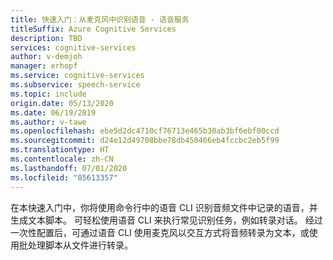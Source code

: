 ```yaml
---
title: 快速入门：从麦克风中识别语音 - 语音服务
titleSuffix: Azure Cognitive Services
description: TBD
services: cognitive-services
author: v-demjoh
manager: erhopf
ms.service: cognitive-services
ms.subservice: speech-service
ms.topic: include
origin.date: 05/13/2020
ms.date: 06/19/2019
ms.author: v-tawe
ms.openlocfilehash: ebe5d2dc4710cf76713e465b30ab3bf6ebf00ccd
ms.sourcegitcommit: d24e12d49708bbe78db450466eb4fccbc2eb5f99
ms.translationtype: HT
ms.contentlocale: zh-CN
ms.lasthandoff: 07/01/2020
ms.locfileid: "85613357"
---
```

在本快速入门中，你将使用命令行中的语音 CLI 识别音频文件中记录的语音，并生成文本脚本。 可轻松使用语音 CLI 来执行常见识别任务，例如转录对话。 经过一次性配置后，可通过语音 CLI 使用麦克风以交互方式将音频转录为文本，或使用批处理脚本从文件进行转录。
